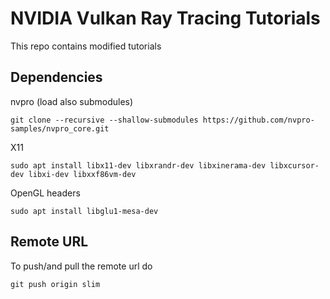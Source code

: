 # NVIDIA Vulkan Ray Tracing Tutorials

This repo contains modified tutorials

## Dependencies

nvpro (load also submodules)
```
git clone --recursive --shallow-submodules https://github.com/nvpro-samples/nvpro_core.git
```

X11 
```
sudo apt install libx11-dev libxrandr-dev libxinerama-dev libxcursor-dev libxi-dev libxxf86vm-dev
```

OpenGL headers
```
sudo apt install libglu1-mesa-dev
```

## Remote URL

To push/and pull the remote url do

```
git push origin slim
```

